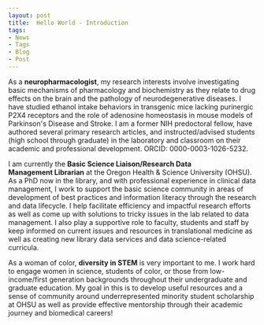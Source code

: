 ```yaml
---
layout: post
title:  Hello World - Introduction
tags:
- News
- Tags
- Blog
- Post
---
```


As a **neuropharmacologist**, my research interests involve investigating basic mechanisms of pharmacology and biochemistry as they relate to drug effects on the brain and the pathology of neurodegenerative diseases. I have studied ethanol intake behaviors in transgenic mice lacking purinergic P2X4 receptors and the role of adenosine homeostasis in mouse models of Parkinson's Disease and Stroke. I am a former NIH predoctoral fellow, have authored several primary research articles, and instructed/advised students (high school through graduate) in the laboratory and classroom on their academic and professional development. ORCID: 0000-0003-1026-5232.

I am currently the **Basic Science Liaison/Research Data Management Librarian** at the Oregon Health & Science University (OHSU). As a PhD now in the library, and with professional experience in clinical data management, I work to support the basic science community in areas of development of best practices and information literacy through the research and data lifecycle. I help facilitate efficiency and impactful research efforts as well as come up with solutions to tricky issues in the lab related to data management. I also play a supportive role to faculty, students and staff by keep informed on current issues and resources in translational medicine as well as creating new library data services and data science-related curricula.

As a woman of color, **diversity in STEM** is very important to me. I work hard to engage women in science, students of color, or those from low-income/first generation backgrounds throughout their undergraduate and graduate education. My goal in this is to develop useful resources and a sense of community around underrepresented minority student scholarship at OHSU as well as provide effective mentorship through their academic journey and biomedical careers!


